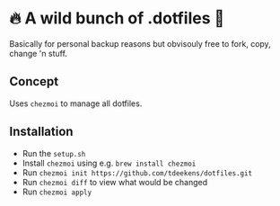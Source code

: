 # 🔥 A wild bunch of .dotfiles 🦌

Basically for personal backup reasons but obvisouly free to fork, copy, change 'n stuff.

## Concept

Uses `chezmoi` to manage all dotfiles.

## Installation

* Run the `setup.sh`
* Install `chezmoi` using e.g. `brew install chezmoi`
* Run `chezmoi init https://github.com/tdeekens/dotfiles.git`
* Run `chezmoi diff` to view what would be changed
* Run `chezmoi apply`
